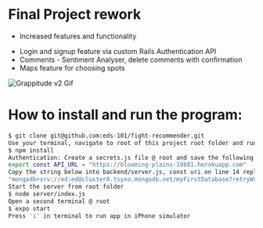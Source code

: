 # Final Project rework

* Increased features and functionality
- Login and signup feature via custom Rails Authentication API
- Comments - Sentiment Analyser, delete comments with confirmation
- Maps feature for choosing spots

![Grappitude v2 Gif](https://imgur.com/a/zF3aBoh)

# How to install and run the program:
```sh
$ git clone git@github.com:eds-101/fight-recommender.git
Use your terminal, navigate to root of this project root folder and run the following commands
$ npm install
Authentication: Create a secrets.js file @ root and save the following line
export const API_URL = "https://blooming-plains-19601.herokuapp.com"
Copy the string below into backend/server.js, const uri on line 14 replacing existing data
"mongodb+srv://ed:ed@cluster0.tsyxo.mongodb.net/myFirstDatabase?retryWrites=true&w=majority;"
Start the server from root folder
$ node server/index.js
Open a second terminal @ root
$ expo start
Press 'i' in terminal to run app in iPhone simulator
```
